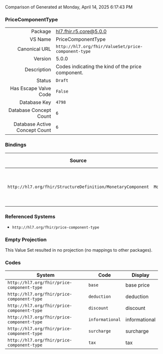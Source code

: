 Comparison of 
Generated at Monday, April 14, 2025 6:17:43 PM

### PriceComponentType

|      |     |
| ---: | --- |
| Package | hl7.fhir.r5.core@5.0.0 |
| VS Name | PriceComponentType |
| Canonical URL | `http://hl7.org/fhir/ValueSet/price-component-type` |
| Version | 5.0.0 |
| Description | Codes indicating the kind of the price component. |
| Status | `Draft` |
| Has Escape Valve Code | `False` |
| Database Key | `4798` |
| Database Concept Count | `6` |
| Database Active Concept Count | `6` |
### Bindings

| Source | Element | Binding | Strength | Element Short |
| ------ | ------- | ------- | -------- | ------------- |
| `http://hl7.org/fhir/StructureDefinition/MonetaryComponent` | `MonetaryComponent.type` | `http://hl7.org/fhir/ValueSet/price-component-type\|5.0.0` | `Required` | base \| surcharge \| deduction \| discount \| tax \| informational |

### Referenced Systems

* `http://hl7.org/fhir/price-component-type`
### Empty Projection

This Value Set resulted in no projection (no mappings to other packages).

### Codes

| System | Code | Display |
| ------ | ---- | ------- |
| `http://hl7.org/fhir/price-component-type` | `base` | base price |
| `http://hl7.org/fhir/price-component-type` | `deduction` | deduction |
| `http://hl7.org/fhir/price-component-type` | `discount` | discount |
| `http://hl7.org/fhir/price-component-type` | `informational` | informational |
| `http://hl7.org/fhir/price-component-type` | `surcharge` | surcharge |
| `http://hl7.org/fhir/price-component-type` | `tax` | tax |
